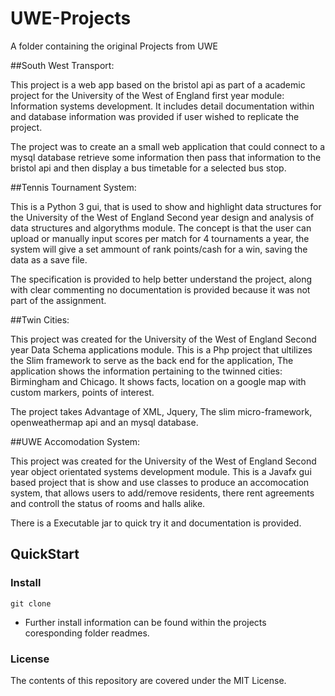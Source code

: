 # UWE-Projects
A folder containing the original Projects from UWE

##South West Transport:

  This project is a web app based on the bristol api as part of a academic project for the University of the West of England first year module: Information systems development.
  It includes detail documentation within and database information was provided if user wished to replicate the project.

  The project was to create an a small web application that could connect to a mysql database retrieve some information then pass that information to the bristol api and then display a bus timetable for a selected bus stop.

##Tennis Tournament System:

  This is a Python 3 gui, that is used to show and highlight data structures for the University of the West of England Second year design and analysis of data structures and algorythms module.
  The concept is that the user can upload or manually input scores per match for 4 tournaments a year, the system will give a set ammount of rank points/cash for a win, saving the data as a save file.

  The specification is provided to help better understand the project, along with clear commenting no documentation is provided because it was not part of the assignment.

##Twin Cities:

  This project was created for the University of the West of England Second year Data Schema applications module.
  This is a Php project that ultilizes the Slim framework to serve as the back end for the application, The application shows the information pertaining to the twinned cities: Birmingham and Chicago. It shows facts, location on a google map with custom markers, points of interest.

  The project takes Advantage of XML, Jquery, The slim micro-framework, openweathermap api and an mysql database.

##UWE Accomodation System:

  This project was created for the University of the West of England Second year object orientated systems development module.
  This is a Javafx gui based project that is show and use classes to produce an accomocation system, that allows users to add/remove residents, there rent agreements and controll the status of rooms and halls alike.

  There is a Executable jar to quick try it and documentation is provided. 
  
## QuickStart

### Install
  
  ```
  git clone
  
  ```

  - Further install information can be found within the projects coresponding folder readmes.
  
### License

  The contents of this repository are covered under the MIT License.
